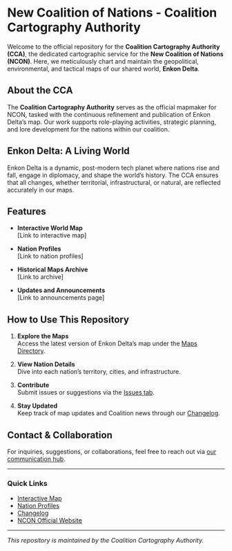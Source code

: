# New Coalition of Nations - Coalition Cartography Authority

Welcome to the official repository for the **Coalition Cartography Authority (CCA)**, the dedicated cartographic service for the **New Coalition of Nations (NCON)**. Here, we meticulously chart and maintain the geopolitical, environmental, and tactical maps of our shared world, **Enkon Delta**.

## About the CCA

The **Coalition Cartography Authority** serves as the official mapmaker for NCON, tasked with the continuous refinement and publication of Enkon Delta’s map. Our work supports role-playing activities, strategic planning, and lore development for the nations within our coalition.

## Enkon Delta: A Living World

Enkon Delta is a dynamic, post-modern tech planet where nations rise and fall, engage in diplomacy, and shape the world’s history. The CCA ensures that all changes, whether territorial, infrastructural, or natural, are reflected accurately in our maps.

## Features

- **Interactive World Map**  
  [Link to interactive map]

- **Nation Profiles**  
  [Link to nation profiles]

- **Historical Maps Archive**  
  [Link to archive]

- **Updates and Announcements**  
  [Link to announcements page]

## How to Use This Repository

1. **Explore the Maps**  
   Access the latest version of Enkon Delta’s map under the [Maps Directory](#).

2. **View Nation Details**  
   Dive into each nation’s territory, cities, and infrastructure.

3. **Contribute**  
   Submit issues or suggestions via the [Issues tab](#).

4. **Stay Updated**  
   Keep track of map updates and Coalition news through our [Changelog](#).

## Contact & Collaboration

For inquiries, suggestions, or collaborations, feel free to reach out via [our communication hub](#).  

---

### Quick Links

- [Interactive Map](#)
- [Nation Profiles](#)
- [Changelog](#)
- [NCON Official Website](https://www.nationstates.net/region=new_coalition_of_nations)

---

*This repository is maintained by the Coalition Cartography Authority.*
